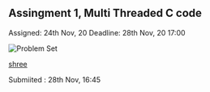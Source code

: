 ## Assingment 1, Multi Threaded C code 
Assigned: 24th Nov, 20
Deadline: 28th Nov, 20 17:00

![Problem Set](http://docs.google.com/gview?url=https://raw.githubusercontent.com/damanBirSingh/Bits_ME/main/1st_Sem/AOS/assignment_1/AOS_Lab_Assignment_1.pdf&embedded=true)

<object data="http://docs.google.com/gview?url=https://raw.githubusercontent.com/damanBirSingh/Bits_ME/main/1st_Sem/AOS/assignment_1/AOS_Lab_Assignment_1.pdf" type="application/x-pdf" title="SamplePdf" width="500" height="720">
    <a href="YourFile.pdf">shree</a> 
</object>

Submiited : 28th Nov, 16:45
